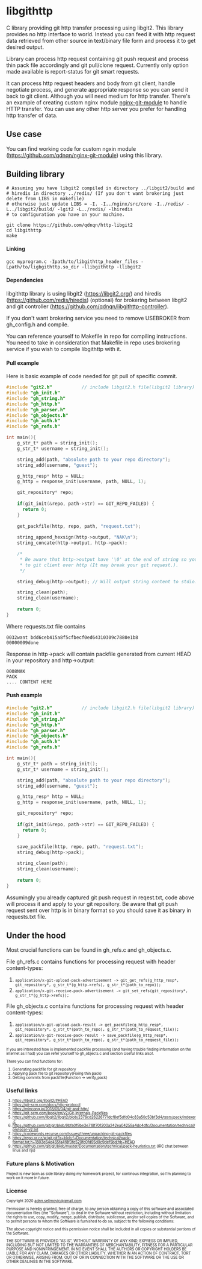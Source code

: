 
# libgithttp
C library providing git http transfer processing using libgit2. This library provides no http interface to world. Instead you can feed it with http request data retrieved from other source in text/binary file form and process it to get desired output. 

Library can process http request containing git push request and process thin pack file accordingly and git pull/clone request. Currently only option made available is  report-status for git smart requests. 

It can process http request headers and body from git client, handle negotiate process, and generate appropriate response so you can send it back to git client. Although you will need medium for http transfer. There's an example of creating custom nginx module [nginx-git-module](https://github.com/qdnqn/nginx-git-module) to handle HTTP transfer. You can use any other http server you prefer for handling http transfer of data.  
## Use case
You can find working code for custom ngxin module (https://github.com/qdnqn/nginx-git-module) using this library.

## Building library
```
# Assuming you have libgit2 compiled in directory ../libgit2/build and
# hiredis in directory ../redis/ (If you don't want brokering just delete from LIBS in makefile)
# otherwise just update LIBS = -I. -I../nginx/src/core -I../redis/ -L../libgit2/build/ -lgit2 -L../redis/ -lhiredis
# to configuration you have on your machine.

git clone https://github.com/qdnqn/http-libgit2
cd libgithttp
make
```
#### Linking
```
gcc myprogram.c -Ipath/to/libgithttp_header_files -Lpath/to/ligbgithttp.so_dir -llibgithttp -llibgit2
```
#### Dependencies

libgithttp library is using libgit2 (https://libgit2.org/) and hiredis (https://github.com/redis/hiredis) (optional) for brokering between libgit2 and git controller (https://github.com/qdnqn/libgithttp-controller).

If you don't want brokering service you need to remove USEBROKER from gh_config.h and compile.

You can reference yourself to Makefile in repo for compiling instructions. You need to take in consideration that Makefile in repo uses brokering service if you wish to compile libgithttp with it.

#### Pull example
Here is basic example of code needed for git pull of specific commit.
```c
#include "git2.h"           // include libgit2.h file(libgit2 library)
#include "gh_init.h"
#include "gh_string.h"
#include "gh_http.h"
#include "gh_parser.h"
#include "gh_objects.h"
#include "gh_auth.h"
#include "gh_refs.h"

int main(){
    g_str_t* path = string_init();
    g_str_t* username = string_init();

    string_add(path, "absolute path to your repo directory");
    string_add(username, "guest");

    g_http_resp* http = NULL;
    g_http = response_init(username, path, NULL, 1);

    git_repository* repo;
    
    if(git_init(&repo, path->str) == GIT_REPO_FAILED) {
      return 0;
    }
    
    get_packfile(http, repo, path, "request.txt");
    
    string_append_hexsign(http->output, "NAK\n");
    string_concate(http->output, http->pack);

    /* 
     * Be aware that http->output have '\0' at the end of string so you need to omit it before sending back
     * to git client over http (It may break your git request.).
     */

    string_debug(http->output); // Will output string content to stdio.

    string_clean(path);
    string_clean(username);
    
    return 0;
}
```
Where requests.txt file contains
```
0032want bdd6ceb415a8f5cfbecf0ed64310309c7880e1b8
00000009done
```
Response in http->pack will contain packfile generated from current HEAD in your repository and http->output:
```
0008NAK
PACK
.... CONTENT HERE
```
#### Push example
```c
#include "git2.h"           // include libgit2.h file(libgit2 library)
#include "gh_init.h"
#include "gh_string.h"
#include "gh_http.h"
#include "gh_parser.h"
#include "gh_objects.h"
#include "gh_auth.h"
#include "gh_refs.h"

int main(){
    g_str_t* path = string_init();
    g_str_t* username = string_init();

    string_add(path, "absolute path to your repo directory");
    string_add(username, "guest");

    g_http_resp* http = NULL;
    g_http = response_init(username, path, NULL, 1);

    git_repository* repo;
    
    if(git_init(&repo, path->str) == GIT_REPO_FAILED) {
      return 0;
    }
    
    save_packfile(http, repo, path, "request.txt");
    string_debug(http->pack);

    string_clean(path);
    string_clean(username);
    
    return 0;
}
```
Assumingly you already captured git push request in reqest.txt, code above will process it and apply to your git repository.
Be aware that git push request sent over http is in binary format so you should save it as binary in requests.txt file.
## Under the hood
Most crucial functions can be found in gh_refs.c and gh_objects.c.

File gh_refs.c contains functions for processing request with header content-types:
1. <small>```application/x-git-upload-pack-advertisement -> git_get_refs(g_http_resp*, git_repository*, g_str_t*(g_http->refs), g_str_t*(path_to_repo));```</small>
2. <small> ```application/x-git-receive-pack-advertisement -> git_set_refs(git_repository*, g_str_t*(g_http->refs));```</small>



File gh_objects.c contains functions for processing request with header content-types:
1. <small> ```application/x-git-upload-pack-result -> get_packfile(g_http_resp*, git_repository*, g_str_t*(path_to_repo), g_str_t*(path_to_request_file));```</small>
2. <small> ```application/x-git-receive-pack-result -> save_packfile(g_http_resp*, git_repository*, g_str_t*(path_to_repo), g_str_t*(path_to_request_file));```<small>

If you are interested how is implemented packfile processing (and having trouble finding information on the internet as I had) you can refer yourself to gh_objects.c and section Useful links also!.



There you can find functions for:
1. Generating packfile for git repository
2. Applying pack file to git repository(Fixing thin pack)
3. Getting commits from packfile(Function -> verify_pack)

## Useful links
1. https://libgit2.org/libgit2/#HEAD
2. https://git-scm.com/docs/http-protocol
3. https://mincong.io/2018/05/04/git-and-http/
4. https://git-scm.com/book/en/v2/Git-Internals-Packfiles
5. https://github.com/libgit2/libgit2/blob/2376cd26226771dcf8ef5dfd04c83a50c50bf3d4/tests/pack/indexer.c
6. https://github.com/git/git/blob/9bfa0f9be3e718f701200a242ea04259a4dc4dfc/Documentation/technical/protocol-v2.txt
7. https://codewords.recurse.com/issues/three/unpacking-git-packfiles
8. https://repo.or.cz/w/git.git?a=blob;f=Documentation/technical/pack-format.txt;h=1803e64e465fa4f8f0fe520fc0fd95d0c9def5bd;hb=HEAD
9. https://github.com/git/git/blob/master/Documentation/technical/pack-heuristics.txt (IRC chat between linus and njs)

## Future plans & Motivation
Project is new born as side library doing my homework project, for continous integration, so I'm planning to work on it more in future.
## License
Copyright 2020 adnn.selimovic@gmail.com

Permission is hereby granted, free of charge, to any person obtaining a copy of this software and associated documentation files (the "Software"), to deal in the Software without restriction, including without limitation the rights to use, copy, modify, merge, publish, distribute, sublicense, and/or sell copies of the Software, and to permit persons to whom the Software is furnished to do so, subject to the following conditions:

The above copyright notice and this permission notice shall be included in all copies or substantial portions of the Software.

THE SOFTWARE IS PROVIDED "AS IS", WITHOUT WARRANTY OF ANY KIND, EXPRESS OR IMPLIED, INCLUDING BUT NOT LIMITED TO THE WARRANTIES OF MERCHANTABILITY, FITNESS FOR A PARTICULAR PURPOSE AND NONINFRINGEMENT. IN NO EVENT SHALL THE AUTHORS OR COPYRIGHT HOLDERS BE LIABLE FOR ANY CLAIM, DAMAGES OR OTHER LIABILITY, WHETHER IN AN ACTION OF CONTRACT, TORT OR OTHERWISE, ARISING FROM, OUT OF OR IN CONNECTION WITH THE SOFTWARE OR THE USE OR OTHER DEALINGS IN THE SOFTWARE.

